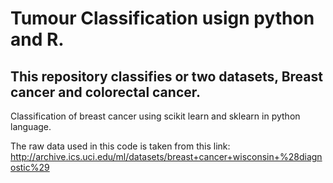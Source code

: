 # Tumour Classification usign python and R. 

## This repository classifies or two datasets, Breast cancer and colorectal cancer. 

Classification of breast cancer using scikit learn and sklearn in python language. 

The raw data used in this code is taken from this link: http://archive.ics.uci.edu/ml/datasets/breast+cancer+wisconsin+%28diagnostic%29


